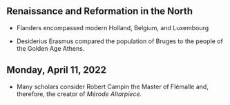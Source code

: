 ## Renaissance and Reformation in the North

* Flanders encompassed modern Holland, Belgium, and Luxembourg

* Desiderius Erasmus compared the population of Bruges to the people of the Golden Age Athens.

## Monday, April 11, 2022

* Many scholars consider Robert Campin the Master of Flémalle and, therefore, the creator of *Mérode Altarpiece.*
